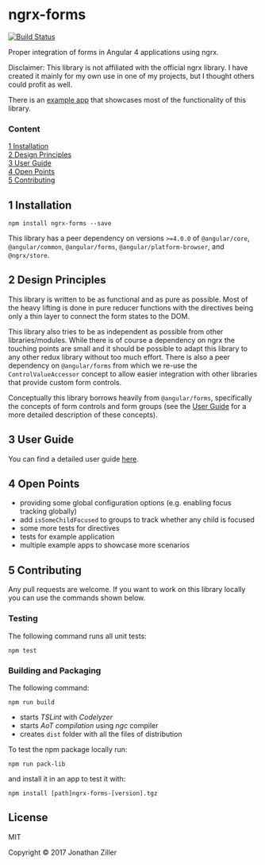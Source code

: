 # ngrx-forms

[![Build Status](https://travis-ci.org/MrWolfZ/ngrx-forms.svg?branch=master)](https://travis-ci.org/MrWolfZ/ngrx-forms)

Proper integration of forms in Angular 4 applications using ngrx.

Disclaimer: This library is not affiliated with the official ngrx library. I have created it mainly for my own use in one of my projects, but I thought others could profit as well.

There is an [example app](https://ngrx-forms-example-app-v2.herokuapp.com/) that showcases most of the functionality of this library.

### Content
[1 Installation](#1-installation)  
[2 Design Principles](#2-design-principles)  
[3 User Guide](#3-user-guide)  
[4 Open Points](#4-open-points)  
[5 Contributing](#5-contributing)  

## 1 Installation
```Shell
npm install ngrx-forms --save
```

This library has a peer dependency on versions `>=4.0.0` of `@angular/core`, `@angular/common`, `@angular/forms`, `@angular/platform-browser`, and `@ngrx/store`.

## 2 Design Principles
This library is written to be as functional and as pure as possible. Most of the heavy lifting is done in pure reducer functions with the directives being only a thin layer to connect the form states to the DOM.

This library also tries to be as independent as possible from other libraries/modules. While there is of course a dependency on ngrx the touching points are small and it should be possible to adapt this library to any other redux library without too much effort. There is also a peer dependency on `@angular/forms` from which we re-use the `ControlValueAccessor` concept to allow easier integration with other libraries that provide custom form controls.

Conceptually this library borrows heavily from `@angular/forms`, specifically the concepts of form controls and form groups (see the [User Guide](docs/USER_GUIDE.md) for a more detailed description of these concepts).

## 3 User Guide

You can find a detailed user guide [here](docs/USER_GUIDE.md).

## 4 Open Points

* providing some global configuration options (e.g. enabling focus tracking globally)
* add `isSomeChildFocused` to groups to track whether any child is focused
* some more tests for directives
* tests for example application
* multiple example apps to showcase more scenarios

## 5 Contributing

Any pull requests are welcome. If you want to work on this library locally you can use the commands shown below.

### Testing
The following command runs all unit tests:
```Shell
npm test
```

### Building and Packaging
The following command:
```Shell
npm run build
```
- starts _TSLint_ with _Codelyzer_
- starts _AoT compilation_ using _ngc_ compiler
- creates `dist` folder with all the files of distribution

To test the npm package locally run:
```Shell
npm run pack-lib
```
and install it in an app to test it with:
```Shell
npm install [path]ngrx-forms-[version].tgz
```

<!--
### Documentation
To generate the documentation, this library uses [compodoc](https://github.com/compodoc/compodoc):
```Shell
npm run compodoc
npm run compodoc-serve
```
-->

## License
MIT

Copyright &copy; 2017 Jonathan Ziller
